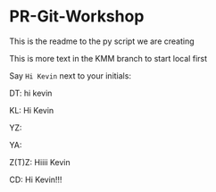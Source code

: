 # PR-Git-Workshop

This is the readme to the py script we are creating

This is more text in the KMM branch to start local first

Say `Hi Kevin` next to your initials:

DT: hi kevin

KL: Hi Kevin

YZ:

YA:

Z(T)Z: Hiiii Kevin

CD: Hi Kevin!!!

